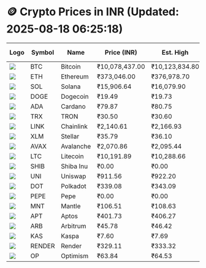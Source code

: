 # 🪙 Crypto Prices in INR (Updated: 2025-08-18 06:25:18)

| Logo | Symbol | Name       | Price (INR) | Est. High | Est. Low | Gross Profit | Fees | Net Profit | ROI % |
|------|--------|------------|-------------|-----------|----------|---------------|------|-------------|--------|
| ![](https://coin-images.coingecko.com/coins/images/1/large/bitcoin.png?1696501400) | BTC    | Bitcoin    | ₹10,078,437.00 | ₹10,123,834.80 | ₹10,033,039.20 | ₹904.97 | ₹200.00 | ₹704.97 | 0.70% |
| ![](https://coin-images.coingecko.com/coins/images/279/large/ethereum.png?1696501628) | ETH    | Ethereum   | ₹373,046.00 | ₹376,978.70 | ₹369,113.30 | ₹2,130.89 | ₹200.00 | ₹1,930.89 | 1.93% |
| ![](https://coin-images.coingecko.com/coins/images/4128/large/solana.png?1718769756) | SOL    | Solana     | ₹15,906.64 | ₹16,079.90 | ₹15,733.38 | ₹2,202.42 | ₹200.00 | ₹2,002.42 | 2.00% |
| ![](https://coin-images.coingecko.com/coins/images/5/large/dogecoin.png?1696501409) | DOGE   | Dogecoin   | ₹19.49 | ₹19.73 | ₹19.25 | ₹2,509.29 | ₹200.00 | ₹2,309.29 | 2.31% |
| ![](https://coin-images.coingecko.com/coins/images/975/large/cardano.png?1696502090) | ADA    | Cardano    | ₹79.87 | ₹80.75 | ₹78.99 | ₹2,229.41 | ₹200.00 | ₹2,029.41 | 2.03% |
| ![](https://coin-images.coingecko.com/coins/images/1094/large/tron-logo.png?1696502193) | TRX    | TRON       | ₹30.50 | ₹30.60 | ₹30.40 | ₹681.00 | ₹200.00 | ₹481.00 | 0.48% |
| ![](https://coin-images.coingecko.com/coins/images/877/large/chainlink-new-logo.png?1696502009) | LINK   | Chainlink  | ₹2,140.61 | ₹2,166.93 | ₹2,114.29 | ₹2,489.63 | ₹200.00 | ₹2,289.63 | 2.29% |
| ![](https://coin-images.coingecko.com/coins/images/100/large/fmpFRHHQ_400x400.jpg?1735231350) | XLM    | Stellar    | ₹35.79 | ₹36.10 | ₹35.48 | ₹1,775.90 | ₹200.00 | ₹1,575.90 | 1.58% |
| ![](https://coin-images.coingecko.com/coins/images/12559/large/Avalanche_Circle_RedWhite_Trans.png?1696512369) | AVAX   | Avalanche  | ₹2,070.86 | ₹2,095.44 | ₹2,046.28 | ₹2,402.46 | ₹200.00 | ₹2,202.46 | 2.20% |
| ![](https://coin-images.coingecko.com/coins/images/2/large/litecoin.png?1696501400) | LTC    | Litecoin   | ₹10,191.89 | ₹10,288.66 | ₹10,095.12 | ₹1,917.24 | ₹200.00 | ₹1,717.24 | 1.72% |
| ![](https://coin-images.coingecko.com/coins/images/11939/large/shiba.png?1696511800) | SHIB   | Shiba Inu  | ₹0.00 | ₹0.00 | ₹0.00 | ₹1,882.61 | ₹200.00 | ₹1,682.61 | 1.68% |
| ![](https://coin-images.coingecko.com/coins/images/12504/large/uniswap-logo.png?1720676669) | UNI    | Uniswap    | ₹911.56 | ₹922.20 | ₹900.92 | ₹2,362.59 | ₹200.00 | ₹2,162.59 | 2.16% |
| ![](https://coin-images.coingecko.com/coins/images/12171/large/polkadot.png?1696512008) | DOT    | Polkadot   | ₹339.08 | ₹343.09 | ₹335.07 | ₹2,392.32 | ₹200.00 | ₹2,192.32 | 2.19% |
| ![](https://coin-images.coingecko.com/coins/images/29850/large/pepe-token.jpeg?1696528776) | PEPE   | Pepe       | ₹0.00 | ₹0.00 | ₹0.00 | ₹2,401.18 | ₹200.00 | ₹2,201.18 | 2.20% |
| ![](https://coin-images.coingecko.com/coins/images/30980/large/Mantle-Logo-mark.png?1739213200) | MNT    | Mantle     | ₹106.51 | ₹108.63 | ₹104.39 | ₹4,054.85 | ₹200.00 | ₹3,854.85 | 3.85% |
| ![](https://coin-images.coingecko.com/coins/images/26455/large/aptos_round.png?1696525528) | APT    | Aptos      | ₹401.73 | ₹406.27 | ₹397.19 | ₹2,284.02 | ₹200.00 | ₹2,084.02 | 2.08% |
| ![](https://coin-images.coingecko.com/coins/images/16547/large/arb.jpg?1721358242) | ARB    | Arbitrum   | ₹45.78 | ₹46.42 | ₹45.14 | ₹2,831.13 | ₹200.00 | ₹2,631.13 | 2.63% |
| ![](https://coin-images.coingecko.com/coins/images/25751/large/kaspa-icon-exchanges.png?1696524837) | KAS    | Kaspa      | ₹7.60 | ₹7.69 | ₹7.51 | ₹2,518.15 | ₹200.00 | ₹2,318.15 | 2.32% |
| ![](https://coin-images.coingecko.com/coins/images/11636/large/rndr.png?1696511529) | RENDER | Render     | ₹329.11 | ₹333.32 | ₹324.90 | ₹2,592.81 | ₹200.00 | ₹2,392.81 | 2.39% |
| ![](https://coin-images.coingecko.com/coins/images/25244/large/Optimism.png?1696524385) | OP     | Optimism   | ₹63.84 | ₹64.53 | ₹63.15 | ₹2,175.67 | ₹200.00 | ₹1,975.67 | 1.98% |

